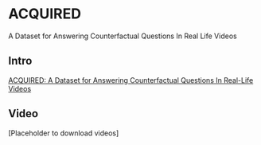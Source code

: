 # ACQUIRED
A Dataset for Answering Counterfactual Questions In Real Life Videos

## Intro
[ACQUIRED: A Dataset for Answering Counterfactual Questions In Real-Life Videos](https://arxiv.org/abs/2311.01620)

## Video
[Placeholder to download videos]
